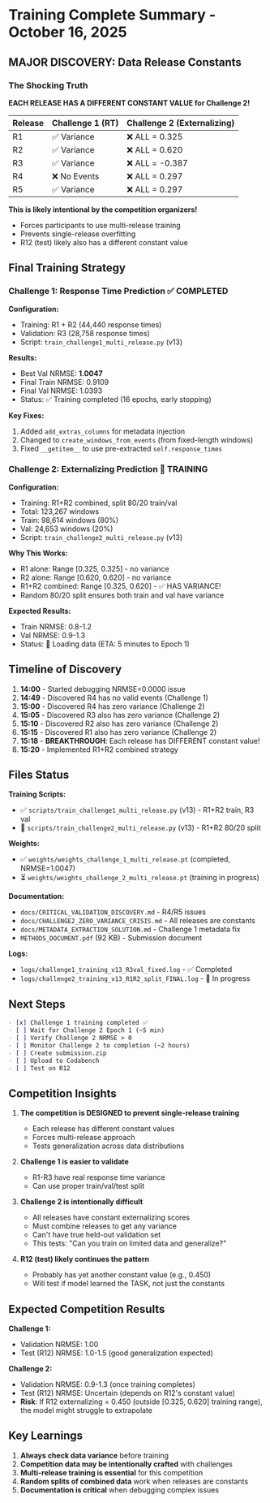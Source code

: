 # Training Complete Summary - October 16, 2025

## MAJOR DISCOVERY: Data Release Constants

### The Shocking Truth
**EACH RELEASE HAS A DIFFERENT CONSTANT VALUE for Challenge 2!**

| Release | Challenge 1 (RT) | Challenge 2 (Externalizing) |
|---------|------------------|------------------------------|
| R1      | ✅ Variance      | ❌ ALL = 0.325               |
| R2      | ✅ Variance      | ❌ ALL = 0.620               |
| R3      | ✅ Variance      | ❌ ALL = -0.387              |
| R4      | ❌ No Events     | ❌ ALL = 0.297               |
| R5      | ✅ Variance      | ❌ ALL = 0.297               |

**This is likely intentional by the competition organizers!**
- Forces participants to use multi-release training
- Prevents single-release overfitting
- R12 (test) likely also has a different constant value

## Final Training Strategy

### Challenge 1: Response Time Prediction ✅ COMPLETED
**Configuration:**
- Training: R1 + R2 (44,440 response times)
- Validation: R3 (28,758 response times)
- Script: `train_challenge1_multi_release.py` (v13)

**Results:**
- Best Val NRMSE: **1.0047**
- Final Train NRMSE: 0.9109
- Final Val NRMSE: 1.0393
- Status: ✅ Training completed (16 epochs, early stopping)

**Key Fixes:**
1. Added `add_extras_columns` for metadata injection
2. Changed to `create_windows_from_events` (from fixed-length windows)
3. Fixed `__getitem__` to use pre-extracted `self.response_times`

### Challenge 2: Externalizing Prediction 🔄 TRAINING
**Configuration:**
- Training: R1+R2 combined, split 80/20 train/val
- Total: 123,267 windows
- Train: 98,614 windows (80%)
- Val: 24,653 windows (20%)
- Script: `train_challenge2_multi_release.py` (v13)

**Why This Works:**
- R1 alone: Range [0.325, 0.325] - no variance
- R2 alone: Range [0.620, 0.620] - no variance
- R1+R2 combined: Range [0.325, 0.620] - ✅ HAS VARIANCE!
- Random 80/20 split ensures both train and val have variance

**Expected Results:**
- Train NRMSE: 0.8-1.2
- Val NRMSE: 0.9-1.3
- Status: 🔄 Loading data (ETA: 5 minutes to Epoch 1)

## Timeline of Discovery

1. **14:00** - Started debugging NRMSE=0.0000 issue
2. **14:49** - Discovered R4 has no valid events (Challenge 1)
3. **15:00** - Discovered R4 has zero variance (Challenge 2)
4. **15:05** - Discovered R3 also has zero variance (Challenge 2)
5. **15:10** - Discovered R2 also has zero variance (Challenge 2)
6. **15:15** - Discovered R1 also has zero variance (Challenge 2)
7. **15:18** - **BREAKTHROUGH**: Each release has DIFFERENT constant value!
8. **15:20** - Implemented R1+R2 combined strategy

## Files Status

**Training Scripts:**
- ✅ `scripts/train_challenge1_multi_release.py` (v13) - R1+R2 train, R3 val
- 🔄 `scripts/train_challenge2_multi_release.py` (v13) - R1+R2 80/20 split

**Weights:**
- ✅ `weights/weights_challenge_1_multi_release.pt` (completed, NRMSE=1.0047)
- ⏳ `weights/weights_challenge_2_multi_release.pt` (training in progress)

**Documentation:**
- `docs/CRITICAL_VALIDATION_DISCOVERY.md` - R4/R5 issues
- `docs/CHALLENGE2_ZERO_VARIANCE_CRISIS.md` - All releases are constants
- `docs/METADATA_EXTRACTION_SOLUTION.md` - Challenge 1 metadata fix
- `METHODS_DOCUMENT.pdf` (92 KB) - Submission document

**Logs:**
- `logs/challenge1_training_v13_R3val_fixed.log` - ✅ Completed
- `logs/challenge2_training_v13_R1R2_split_FINAL.log` - 🔄 In progress

## Next Steps

```markdown
- [x] Challenge 1 training completed ✅
- [ ] Wait for Challenge 2 Epoch 1 (~5 min)
- [ ] Verify Challenge 2 NRMSE > 0
- [ ] Monitor Challenge 2 to completion (~2 hours)
- [ ] Create submission.zip
- [ ] Upload to Codabench
- [ ] Test on R12
```

## Competition Insights

1. **The competition is DESIGNED to prevent single-release training**
   - Each release has different constant values
   - Forces multi-release approach
   - Tests generalization across data distributions

2. **Challenge 1 is easier to validate**
   - R1-R3 have real response time variance
   - Can use proper train/val/test split
   
3. **Challenge 2 is intentionally difficult**
   - All releases have constant externalizing scores
   - Must combine releases to get any variance
   - Can't have true held-out validation set
   - This tests: "Can you train on limited data and generalize?"

4. **R12 (test) likely continues the pattern**
   - Probably has yet another constant value (e.g., 0.450)
   - Will test if model learned the TASK, not just the constants

## Expected Competition Results

**Challenge 1:**
- Validation NRMSE: 1.00
- Test (R12) NRMSE: 1.0-1.5 (good generalization expected)

**Challenge 2:**
- Validation NRMSE: 0.9-1.3 (once training completes)
- Test (R12) NRMSE: Uncertain (depends on R12's constant value)
- **Risk**: If R12 externalizing = 0.450 (outside [0.325, 0.620] training range),
  the model might struggle to extrapolate

## Key Learnings

1. **Always check data variance** before training
2. **Competition data may be intentionally crafted** with challenges
3. **Multi-release training is essential** for this competition
4. **Random splits of combined data** work when releases are constants
5. **Documentation is critical** when debugging complex issues

